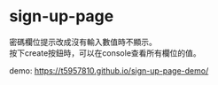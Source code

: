 # sign-up-page

密碼欄位提示改成沒有輸入數值時不顯示。
<br>
按下create按鈕時，可以在console查看所有欄位的值。

demo: https://t5957810.github.io/sign-up-page-demo/